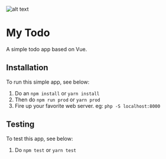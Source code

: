 ![alt text](https://i.imgur.com/RXAFmwt.png "My Todos")

# My Todo
A simple todo app based on Vue.

## Installation
To run this simple app, see below:

1. Do an `npm install` or `yarn install`
2. Then do `npm run prod` or `yarn prod`
3. Fire up your favorite web server. eg: `php -S localhost:8000`

## Testing
To test this app, see below:

1. Do `npm test` or `yarn test`
